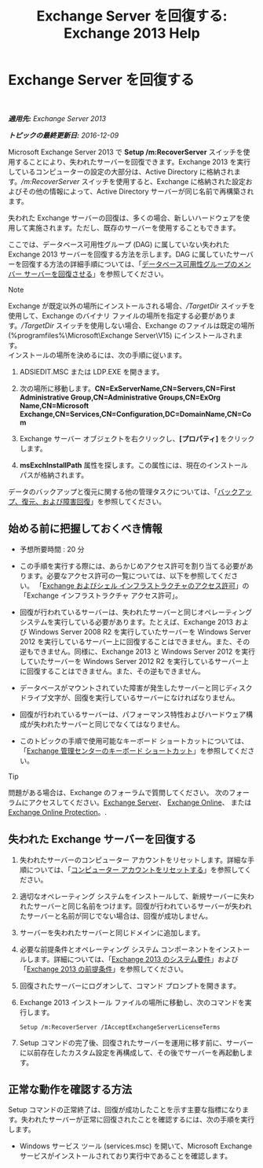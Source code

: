 ﻿---
title: 'Exchange Server を回復する: Exchange 2013 Help'
TOCTitle: Exchange Server を回復する
ms:assetid: 46e9a1cf-b64c-43c3-a898-6171176da761
ms:mtpsurl: https://technet.microsoft.com/ja-jp/library/Dd876880(v=EXCHG.150)
ms:contentKeyID: 48269440
ms.date: 05/23/2018
mtps_version: v=EXCHG.150
ms.translationtype: MT
---

# Exchange Server を回復する

 

_**適用先:** Exchange Server 2013_

_**トピックの最終更新日:** 2016-12-09_

Microsoft Exchange Server 2013 で **Setup /m:RecoverServer** スイッチを使用することにより、失われたサーバーを回復できます。Exchange 2013 を実行しているコンピューターの設定の大部分は、Active Directory に格納されます。*/m:RecoverServer* スイッチを使用すると、Exchange に格納された設定およびその他の情報によって、Active Directory サーバーが同じ名前で再構築されます。

失われた Exchange サーバーの回復は、多くの場合、新しいハードウェアを使用して実施されます。ただし、既存のサーバーを使用することもできます。

ここでは、データベース可用性グループ (DAG) に属していない失われた Exchange 2013 サーバーを回復する方法を示します。DAG に属していたサーバーを回復する方法の詳細手順については、「[データベース可用性グループのメンバー サーバーを回復させる](recover-a-database-availability-group-member-server-exchange-2013-help.md)」を参照してください。


> [!NOTE]
> Exchange が既定以外の場所にインストールされる場合、<EM>/TargetDir</EM> スイッチを使用して、Exchange のバイナリ ファイルの場所を指定する必要があります。<EM>/TargetDir</EM> スイッチを使用しない場合、Exchange のファイルは既定の場所 (%programfiles%\Microsoft\Exchange Server\V15) にインストールされます。<BR>インストールの場所を決めるには、次の手順に従います。 
> <OL>
> <LI>
> <P>ADSIEDIT.MSC または LDP.EXE を開きます。</P>
> <LI>
> <P>次の場所に移動します。<STRONG>CN=ExServerName,CN=Servers,CN=First Administrative Group,CN=Administrative Groups,CN=ExOrg Name,CN=Microsoft Exchange,CN=Services,CN=Configuration,DC=DomainName,CN=Com</STRONG></P>
> <LI>
> <P>Exchange サーバー オブジェクトを右クリックし、<STRONG>[プロパティ]</STRONG> をクリックします。</P>
> <LI>
> <P><STRONG>msExchInstallPath</STRONG> 属性を探します。この属性には、現在のインストール パスが格納されます。</P></LI></OL>



データのバックアップと復元に関する他の管理タスクについては、「[バックアップ、復元、および障害回復](backup-restore-and-disaster-recovery-exchange-2013-help.md)」を参照してください。

## 始める前に把握しておくべき情報

  - 予想所要時間 : 20 分

  - この手順を実行する際には、あらかじめアクセス許可を割り当てる必要があります。必要なアクセス許可の一覧については、以下を参照してください。 「[Exchange およびシェル インフラストラクチャのアクセス許可](exchange-and-shell-infrastructure-permissions-exchange-2013-help.md)」の「Exchange インフラストラクチャ アクセス許可」。

  - 回復が行われているサーバーは、失われたサーバーと同じオペレーティング システムを実行している必要があります。たとえば、Exchange 2013 および Windows Server 2008 R2 を実行していたサーバーを Windows Server 2012 を実行しているサーバー上に回復することはできません。また、その逆もできません。同様に、Exchange 2013 と Windows Server 2012 を実行していたサーバーを Windows Server 2012 R2 を実行しているサーバー上に回復することはできません。また、その逆もできません。

  - データベースがマウントされていた障害が発生したサーバーと同じディスク ドライブ文字が、回復を実行しているサーバーになければなりません。

  - 回復が行われているサーバーは、パフォーマンス特性およびハードウェア構成が失われたサーバーと同じでなくてはなりません。

  - このトピックの手順で使用可能なキーボード ショートカットについては、「[Exchange 管理センターのキーボード ショートカット](keyboard-shortcuts-in-the-exchange-admin-center-exchange-online-protection-help.md)」を参照してください。


> [!TIP]
> 問題がある場合は、Exchange のフォーラムで質問してください。 次のフォーラムにアクセスしてください。<A href="https://go.microsoft.com/fwlink/p/?linkid=60612">Exchange Server</A>、 <A href="https://go.microsoft.com/fwlink/p/?linkid=267542">Exchange Online</A>、 または <A href="https://go.microsoft.com/fwlink/p/?linkid=285351">Exchange Online Protection</A>。.



## 失われた Exchange サーバーを回復する

1.  失われたサーバーのコンピューター アカウントをリセットします。詳細な手順については、「[コンピューター アカウントをリセットする](https://go.microsoft.com/fwlink/p/?linkid=165388)」を参照してください。

2.  適切なオペレーティング システムをインストールして、新規サーバーに失われたサーバーと同じ名前をつけます。回復が行われているサーバーが失われたサーバーと名前が同じでない場合は、回復が成功しません。

3.  サーバーを失われたサーバーと同じドメインに追加します。

4.  必要な前提条件とオペレーティング システム コンポーネントをインストールします。詳細については、「[Exchange 2013 のシステム要件](exchange-2013-system-requirements-exchange-2013-help.md)」および「[Exchange 2013 の前提条件](exchange-2013-prerequisites-exchange-2013-help.md)」を参照してください。

5.  回復されたサーバーにログオンして、コマンド プロンプトを開きます。

6.  Exchange 2013 インストール ファイルの場所に移動し、次のコマンドを実行します。
    
        Setup /m:RecoverServer /IAcceptExchangeServerLicenseTerms

7.  Setup コマンドの完了後、回復されたサーバーを運用に移す前に、サーバーに以前存在したカスタム設定を再構成して、その後でサーバーを再起動します。

## 正常な動作を確認する方法

Setup コマンドの正常終了は、回復が成功したことを示す主要な指標になります。失われたサーバーが正常に回復されたことを確認するには、次の手順を実行します。

  - Windows サービス ツール (services.msc) を開いて、Microsoft Exchange サービスがインストールされており実行中であることを確認します。

